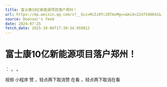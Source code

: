 ```yaml
---
title: 富士康10亿新能源项目落户郑州！
url: https://mp.weixin.qq.com/s?__biz=MzIzOTc2OTAxMg==&mid=2247540841&idx=1&sn=5f87d354fc1ee39d5b15e88c1e7872f6
source: Doonsec's feed
date: 2024-07-25
fetch_date: 2025-10-06T17:39:34.959812
---
```


# 富士康10亿新能源项目落户郑州！

：
，
。

视频
小程序
赞
，轻点两下取消赞
在看
，轻点两下取消在看